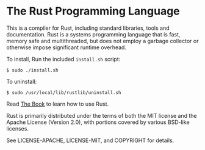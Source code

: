 # The Rust Programming Language

This is a compiler for Rust, including standard libraries, tools and
documentation. Rust is a systems programming language that is fast,
memory safe and multithreaded, but does not employ a garbage collector
or otherwise impose significant runtime overhead.

To install, Run the included `install.sh` script:

    $ sudo ./install.sh

To uninstall:

    $ sudo /usr/local/lib/rustlib/uninstall.sh

Read [The Book](http://doc.rust-lang.org/book/index.html) to learn how
to use Rust.

Rust is primarily distributed under the terms of both the MIT license
and the Apache License (Version 2.0), with portions covered by various
BSD-like licenses.

See LICENSE-APACHE, LICENSE-MIT, and COPYRIGHT for details.
